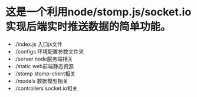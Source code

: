 # 这是一个利用node/stomp.js/socket.io实现后端实时推送数据的简单功能。

- ./index.js 入口js文件
- ./configs 环境配置参数文件夹
- ./server node服务端相关
- ./static web前端静态资源
- ./stomp stomp-client相关
- ./models 数据模型相关
- ./controllers socket.io相关
